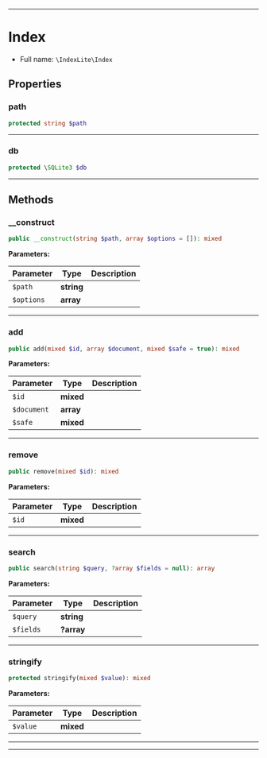 ***

# Index





* Full name: `\IndexLite\Index`



## Properties


### path



```php
protected string $path
```






***

### db



```php
protected \SQLite3 $db
```






***

## Methods


### __construct



```php
public __construct(string $path, array $options = []): mixed
```








**Parameters:**

| Parameter | Type | Description |
|-----------|------|-------------|
| `$path` | **string** |  |
| `$options` | **array** |  |




***

### add



```php
public add(mixed $id, array $document, mixed $safe = true): mixed
```








**Parameters:**

| Parameter | Type | Description |
|-----------|------|-------------|
| `$id` | **mixed** |  |
| `$document` | **array** |  |
| `$safe` | **mixed** |  |




***

### remove



```php
public remove(mixed $id): mixed
```








**Parameters:**

| Parameter | Type | Description |
|-----------|------|-------------|
| `$id` | **mixed** |  |




***

### search



```php
public search(string $query, ?array $fields = null): array
```








**Parameters:**

| Parameter | Type | Description |
|-----------|------|-------------|
| `$query` | **string** |  |
| `$fields` | **?array** |  |




***

### stringify



```php
protected stringify(mixed $value): mixed
```








**Parameters:**

| Parameter | Type | Description |
|-----------|------|-------------|
| `$value` | **mixed** |  |




***


***

